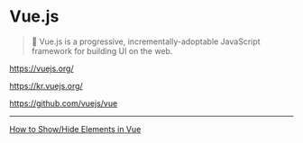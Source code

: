 # Vue.js

> 🖖 Vue.js is a progressive, incrementally-adoptable JavaScript framework
> for building UI on the web.

<https://vuejs.org/>

<https://kr.vuejs.org/>

<https://github.com/vuejs/vue>

---

[How to Show/Hide Elements in Vue](https://dmitripavlutin.com/vue-show-hide-elements/)
